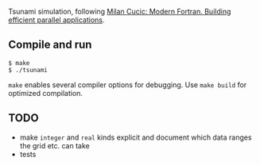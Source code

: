 Tsunami simulation, following [Milan Cucic: Modern Fortran. Building efficient parallel applications](https://www.manning.com/books/modern-fortran).

## Compile and run

```
$ make
$ ./tsunami
```

`make` enables several compiler options for debugging. Use `make build` for optimized compilation.

## TODO

* make `integer` and `real` kinds explicit and document which data ranges the grid etc. can take
* tests 
